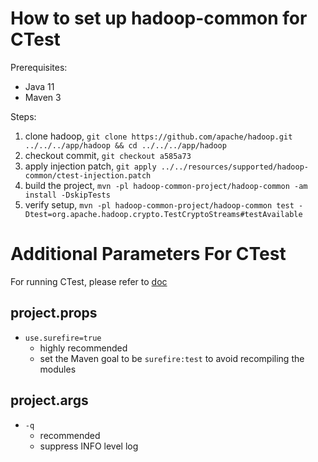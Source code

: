 # How to set up hadoop-common for CTest
Prerequisites:
- Java 11
- Maven 3

Steps:
1. clone hadoop, `git clone https://github.com/apache/hadoop.git ../../../app/hadoop && cd ../../../app/hadoop`
2. checkout commit, `git checkout a585a73`
3. apply injection patch, `git apply ../../resources/supported/hadoop-common/ctest-injection.patch`
4. build the project, `mvn -pl hadoop-common-project/hadoop-common -am install -DskipTests`
5. verify setup, `mvn -pl hadoop-common-project/hadoop-common test -Dtest=org.apache.hadoop.crypto.TestCryptoStreams#testAvailable`

# Additional Parameters For CTest
For running CTest, please refer to [doc](../../../README.md#how-to-run-ctest)

## project.props
- `use.surefire=true`
    - highly recommended
    - set the Maven goal to be `surefire:test` to avoid recompiling the modules

## project.args
- `-q`
    - recommended
    - suppress INFO level log
